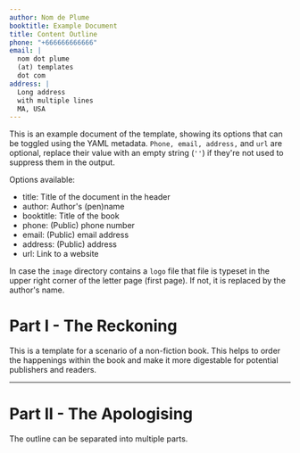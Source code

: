 ```yaml
---
author: Nom de Plume
booktitle: Example Document
title: Content Outline
phone: "+666666666666"
email: | 
  nom dot plume  
  (at) templates  
  dot com
address: |
  Long address  
  with multiple lines  
  MA, USA
---
```

This is an example document of the template, showing its options that can be toggled using the YAML metadata. `Phone, email, address,` and `url` are optional, replace their value with an empty string (`''`) if they're not used to suppress them in the output.

Options available:

- title: Title of the document in the header
- author: Author's (pen)name
- booktitle: Title of the book
- phone: (Public) phone number
- email: (Public) email address
- address: (Public) address
- url: Link to a website

In case the `image` directory contains a `logo` file that file is typeset in the upper right corner of the letter page (first page). If not, it is replaced by the author's name.

# Part I - The Reckoning

This is a template for a scenario of a non-fiction book. This helps to order the happenings within the book and make it more digestable for potential publishers and readers.

___

# Part II - The Apologising

The outline can be separated into multiple parts.
